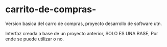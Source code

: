 # carrito-de-compras-
Version basica del carro de compras, proyecto desarrollo de software utn.

Interfaz creada a base de un proyecto anterior, SOLO ES UNA BASE, Por ende se puede utilizar o no.

